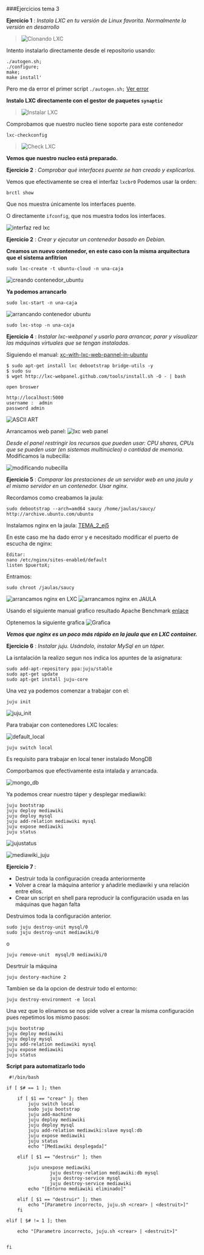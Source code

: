 ###Ejercicios tema 3

**Ejercicio 1** : _Instala LXC en tu versión de Linux favorita. Normalmente la versión en desarrollo_

> ![Clonando LXC](https://github.com/josemlp91/IV_work/blob/master/capturas_T3/josemlp@josemlp-ubuntu:%20~-lxc-lxc_038.png?raw=true)

Intento instalarlo directamente desde el repositorio usando:

~~~
./autogen.sh;
./configure;
make;
make install'
~~~
Pero me da error el primer script ``./autogen.sh;`` 
[Ver error](https://github.com/josemlp91/IV_work/blob/master/capturas_T3/josemlp@josemlp-ubuntu:%20~-lxc-lxc_039.png?raw=true)

**Instalo LXC directamente con el gestor de paquetes ``synaptic``**

> ![Instalar LXC](https://github.com/josemlp91/IV_work/blob/master/capturas_T3/josemlp@josemlp-ubuntu:%20~-Escritorio_027.png?raw=true)

Comprobamos que nuestro nucleo tiene soporte para este contenedor
~~~ 
lxc-checkconfig
~~~
>![Check LXC](https://github.com/josemlp91/IV_work/blob/master/capturas_T3/josemlp@josemlp-ubuntu:%20~-Escritorio_028.png?raw=true)

**Vemos que nuestro nucleo está preparado.**


**Ejercicio 2** : _Comprobar qué interfaces puente se han creado y explicarlos._

Vemos que efectivamente se crea el interfaz ``lxcbr0``
Podemos usar la orden:
~~~
brctl show
~~~
Que nos muestra únicamente los interfaces puente.

O directamente ``ifconfig``, que nos muestra todos los interfaces.


![interfaz red lxc](https://github.com/josemlp91/IV_work/blob/master/capturas_T3/josemlp@josemlp-ubuntu:%20~_032.png?raw=true)

**Ejercicio 2** :
_Crear y ejecutar un contenedor basado en Debian._

__Creamos un nuevo contenedor, en este caso con la misma arquitectura que el sistema anfitrion__

~~~
sudo lxc-create -t ubuntu-cloud -n una-caja
~~~

![creando contenedor_ubuntu](https://github.com/josemlp91/IV_work/blob/master/capturas_T3/josemlp@josemlp-ubuntu:%20~-Escritorio_030.png?raw=true)


__Ya podemos arrancarlo__

~~~
sudo lxc-start -n una-caja
~~~

![arrancando contenedor ubuntu](https://github.com/josemlp91/IV_work/blob/master/capturas_T3/josemlp@josemlp-ubuntu:%20~_031.png?raw=true)

~~~
sudo lxc-stop -n una-caja
~~~
**Ejercicio 4** : 
_Instalar lxc-webpanel y usarlo para arrancar, parar y visualizar las máquinas virtuales que se tengan instaladas._

Siguiendo el manual: [xc-with-lxc-web-pannel-in-ubuntu](http://www.computersnyou.com/2123/2013/07/installing-lxc-with-lxc-web-pannel-in-ubuntu/)
~~~
$ sudo apt-get install lxc debootstrap bridge-utils -y
$ sudo su
$ wget http://lxc-webpanel.github.com/tools/install.sh -O - | bash
~~~

~~~
open broswer 

http://localhost:5000  
username :  admin 
password admin
~~~


![ASCII ART](https://github.com/josemlp91/IV_work/blob/master/capturas_T3/Selecci%C3%B3n_040.png?raw=true)

Arrancamos web panel:
![lxc web panel](https://github.com/josemlp91/IV_work/blob/master/capturas_T3/Overview%20-%20LXC%20Web%20Panel%20-%20Chromium_033.png?raw=true)

_Desde el panel restringir los recursos que pueden usar: CPU shares, CPUs que se pueden usar (en sistemas multinúcleo) o cantidad de memoria._
Modificamos la nubecilla:

![modificando nubecilla](https://github.com/josemlp91/IV_work/blob/master/capturas_T3/jaula_vs_LXC__nginx__.png?raw=true)

**Ejercicio 5** : 
_Comparar las prestaciones de un servidor web en una jaula y el mismo servidor en un contenedor. Usar nginx._

Recordamos como creabamos la jaula:
~~~
sudo debootstrap --arch=amd64 saucy /home/jaulas/saucy/ http://archive.ubuntu.com/ubuntu
~~~

Instalamos nginx en la jaula:
[TEMA_2_ej5](https://github.com/josemlp91/IV_work/blob/master/capturas_T3/jaula_vs_LXC__nginx__.png?raw=true)

En este caso me ha dado error y e necesitado modificar
el puerto de escucha de nginx:

~~~
Editar:
nano /etc/nginx/sites-enabled/default
listen $puertoX;
~~~

Entramos:

~~~
sudo chroot /jaulas/saucy
~~~

![arrancamos nginx en LXC](https://github.com/josemlp91/IV_work/blob/master/capturas_T3/LXC_nginx.png?raw=true)
![arrancamos nginx en JAULA](https://github.com/josemlp91/IV_work/blob/master/capturas_T3/nginx_jaula.png?raw=true)

Usando el siguiente manual grafico resultado Apache Benchmark [enlace](http://www.fjordan.es/graficar-resultados-de-apachebench-con-gnuplot.html)

Optenemos la siguiente grafica
![Grafica](https://github.com/josemlp91/IV_work/blob/master/capturas_T3/benchmark.png?raw=true)


___Vemos que nginx es un poco más rápido en la jaula que en LXC container.___


**Ejercicio 6** : 
_Instalar juju._
_Usándolo, instalar MySql en un táper._


La isntalación la realizo segun nos indica los apuntes de la asignatura:

~~~
sudo add-apt-repository ppa:juju/stable
sudo apt-get update 
sudo apt-get install juju-core
~~~

Una vez ya podemos comenzar a trabajar con el:

~~~
juju init
~~~

![juju_init](https://github.com/josemlp91/IV_work/blob/master/capturas_T3/juju_init.png?raw=true)

Para trabajar con contenedores LXC locales:

![default_local](https://github.com/josemlp91/IV_work/blob/master/capturas_T3/juju_local.png?raw=true)



~~~
juju switch local
~~~

Es requisito para trabajar en local tener instalado MongDB

Comporbamos que efectivamente esta intalada y arrancada.

![mongo_db](https://github.com/josemlp91/IV_work/blob/master/capturas_T3/mongoArrancado.png?raw=true)

Ya podemos crear nuestro táper y desplegar mediawiki:

~~~
juju bootstrap
juju deploy mediawiki
juju deploy mysql
juju add-relation mediawiki mysql
juju expose mediawiki
juju status
~~~

![jujustatus](https://github.com/josemlp91/IV_work/blob/master/capturas_T3/juju_status_mediawiki.png?raw=true)


![mediawiki_juju](https://github.com/josemlp91/IV_work/blob/master/capturas_T3/mediaWiki_funcionando.png?raw=true)

**Ejercicio 7** : 

+ Destruir toda la configuración creada anteriormente
+ Volver a crear la máquina anterior y añadirle mediawiki y una relación entre ellos.
+ Crear un script en shell para reproducir la configuración usada en las máquinas que hagan falta

Destruimos toda la configuración anterior.

~~~
sudo juju destroy-unit mysql/0
sudo juju destroy-unit mediawiki/0
~~~

o 

~~~
juju remove-unit  mysql/0 mediawiki/0
~~~

Desrtruir la máquina

~~~
juju destory-machine 2
~~~

Tambien se da la opcion de destruir todo el entorno:

~~~
juju destroy-environment -e local
~~~


Una vez que lo elinamos se nos pide volver a crear la misma configuración
pues repetimos los mismo pasos:


~~~
juju bootstrap
juju deploy mediawiki
juju deploy mysql
juju add-relation mediawiki mysql
juju expose mediawiki
juju status
~~~

__Script para automatizarlo todo__

~~~
 #!/bin/bash

if [ $# == 1 ]; then

	if [ $1 == "crear" ]; then
		juju switch local
		sudo juju bootstrap
		juju add-machine
		juju deploy mediawiki
		juju deploy mysql 
		juju add-relation mediawiki:slave mysql:db 
		juju expose mediawiki 
		juju status
		echo "[Mediawiki desplegada]"

	elif [ $1 == "destruir" ]; then

		juju unexpose mediawiki
                juju destroy-relation mediawiki:db mysql
                juju destroy-service mysql
                juju destroy-service mediawiki
		echo "[Entorno mediawiki eliminado]"

	elif [ $1 == "destruir" ]; then
		echo "[Parametro incorrecto, juju.sh <crear> | <destruit>]"
	fi

elif [ $# != 1 ]; then

	echo "[Parametro incorrecto, juju.sh <crear> | <destruit>]"
	

fi
~~~ 